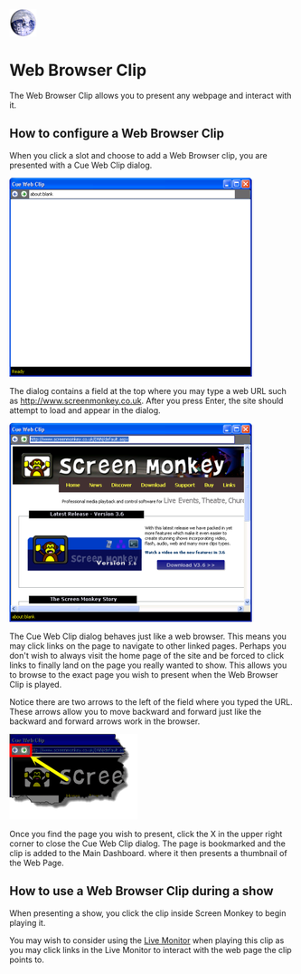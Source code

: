 ![](../../images/WebBrowserIcon.png) 
# Web Browser Clip

The Web Browser Clip allows you to present any webpage and interact with it.

## How to configure a Web Browser Clip
When you click a slot and choose to add a Web Browser clip, you are presented with a Cue Web Clip dialog.

![](../../images/CueWebClip.png)

The dialog contains a field at the top where you may type a web URL such as http://www.screenmonkey.co.uk. After you press Enter, the site should attempt to load and appear in the dialog.

![](../../images/CueWebClipLoaded.png)

The Cue Web Clip dialog behaves just like a web browser. This means you may click links on the page to navigate to other linked pages. Perhaps you don't wish to always visit the home page of the site and be forced to click links to finally land on the page you really wanted to show. This allows you to browse to the exact page you wish to present when the Web Browser Clip is played.

Notice there are two arrows to the left of the field where you typed the URL. These arrows allow you to move backward and forward just like the backward and forward arrows work in the browser.

![](../../images/CueWebClipLoaded2.png)

Once you find the page you wish to present, click the X in the upper right corner to close the Cue Web Clip dialog. The page is bookmarked and the clip is added to the Main Dashboard. where it then presents a thumbnail of the Web Page.


## How to use a Web Browser Clip during a show
When presenting a show, you click the clip inside Screen Monkey to begin playing it.

You may wish to consider using the [Live Monitor](../../tutorials/WorkingWithShows/LiveMonitor.md) when playing this clip as you may click links in the Live Monitor to interact with the web page the clip points to.
